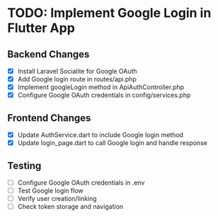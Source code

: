 # TODO: Implement Google Login in Flutter App

## Backend Changes
- [x] Install Laravel Socialite for Google OAuth
- [x] Add Google login route in routes/api.php
- [x] Implement googleLogin method in ApiAuthController.php
- [x] Configure Google OAuth credentials in config/services.php

## Frontend Changes
- [x] Update AuthService.dart to include Google login method
- [x] Update login_page.dart to call Google login and handle response

## Testing
- [ ] Configure Google OAuth credentials in .env
- [ ] Test Google login flow
- [ ] Verify user creation/linking
- [ ] Check token storage and navigation
